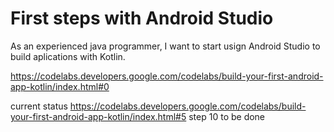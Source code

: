 # First steps with Android Studio

As an experienced java programmer, I want to start usign Android Studio to build aplications with Kotlin.

https://codelabs.developers.google.com/codelabs/build-your-first-android-app-kotlin/index.html#0

current status
https://codelabs.developers.google.com/codelabs/build-your-first-android-app-kotlin/index.html#5 step 10 to be done